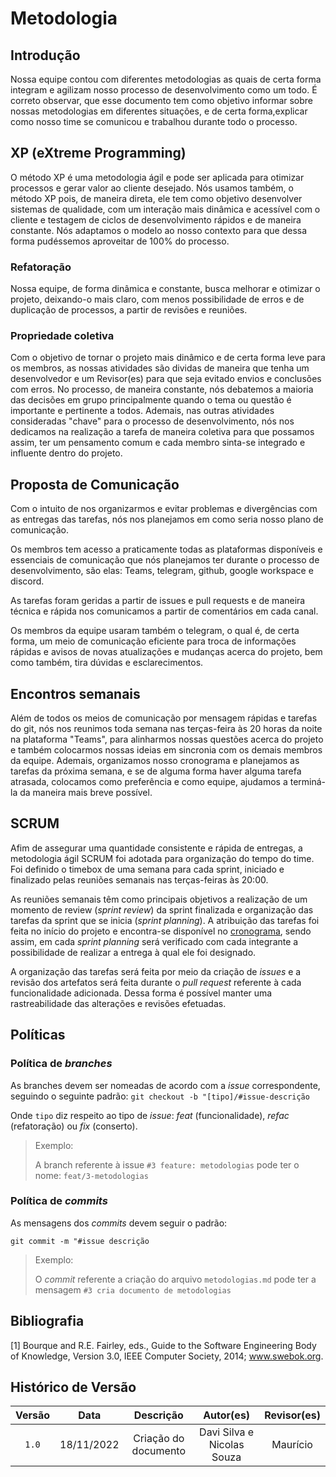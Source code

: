 # Metodologia

## Introdução

Nossa equipe contou com diferentes metodologias as quais de certa forma integram e agilizam nosso processo de desenvolvimento como um todo. É correto observar, que esse documento tem como objetivo informar sobre nossas metodologias em diferentes situações, e de certa forma,explicar como nosso time se comunicou e trabalhou durante todo o processo.  

## XP (eXtreme Programming)

O método XP é uma metodologia ágil e pode ser aplicada para otimizar processos e gerar valor ao cliente desejado. Nós usamos também, o método XP pois, de maneira direta, ele tem como objetivo desenvolver sistemas de qualidade, com um interação mais dinâmica e acessível com o cliente e testagem de ciclos de desenvolvimento rápidos e de maneira constante. Nós adaptamos o modelo ao nosso contexto para que dessa forma pudéssemos aproveitar de 100% do processo.

### Refatoração

Nossa equipe, de forma dinâmica e constante, busca melhorar e otimizar o projeto, deixando-o mais claro, com menos possibilidade de erros e de duplicação de processos, a partir de revisões e reuniões.

### Propriedade coletiva

Com o objetivo de tornar o projeto mais dinâmico e de certa forma leve para os membros, as nossas atividades são dividas de maneira que tenha um desenvolvedor e um Revisor(es) para que seja evitado envios e conclusões com erros. No processo, de maneira constante, nós debatemos a maioria das decisões em grupo principalmente quando o tema ou questão é importante e pertinente a todos. Ademais, nas outras atividades consideradas "chave" para o processo de desenvolvimento, nós nos dedicamos na realização a tarefa de maneira coletiva para que possamos assim, ter um pensamento comum e cada membro sinta-se integrado e influente dentro do projeto.

## Proposta de Comunicação

Com o intuito de nos organizarmos e evitar problemas e divergências com as entregas das tarefas, nós nos planejamos em como seria nosso plano de comunicação.

Os membros tem acesso a praticamente todas as plataformas disponíveis e essenciais de comunicação que nós planejamos ter durante o processo de desenvolvimento, são elas: Teams, telegram, github, google workspace e discord.

As tarefas foram geridas a partir de issues e pull requests e de maneira técnica e rápida nos comunicamos a partir de comentários em cada canal.

Os membros da equipe usaram também o telegram, o qual é, de certa forma, um meio de comunicação eficiente para troca de informações rápidas e avisos de novas atualizações e mudanças acerca do projeto, bem como também, tira dúvidas e esclarecimentos.

## Encontros semanais

Além de todos os meios de comunicação por mensagem rápidas e tarefas do git, nós nos reunimos toda semana nas terças-feira às 20 horas da noite na plataforma "Teams", para alinharmos nossas questões acerca do projeto e também colocarmos nossas ideias em sincronia com os demais membros da equipe. Ademais, organizamos nosso cronograma e planejamos as tarefas da próxima semana, e se de alguma forma haver alguma tarefa atrasada, colocamos como preferência e como equipe, ajudamos a terminá-la da maneira mais breve possível.

## SCRUM

Afim de assegurar uma quantidade consistente e rápida de entregas, a metodologia ágil SCRUM foi adotada para organização do tempo do time. Foi definido o timebox de uma semana para cada sprint, iniciado e finalizado pelas reuniões semanais nas terças-feiras às 20:00.

As reuniões semanais têm como principais objetivos a realização de um  momento de review (_sprint review_) da sprint finalizada e organização das tarefas da sprint que se inicia (_sprint planning_). A atribuição das tarefas foi feita no início do projeto e encontra-se disponível no [cronograma](/docs/planejamento/cronograma.md), sendo assim, em cada _sprint planning_ será verificado com cada integrante a possibilidade de realizar a entrega à qual ele foi designado.

A organização das tarefas será feita por meio da criação de _issues_ e a revisão dos artefatos será feita durante o _pull request_ referente à cada funcionalidade adicionada. Dessa forma é possível manter uma rastreabilidade das alterações e revisões efetuadas.

## Políticas

### Política de _branches_

As branches devem ser nomeadas de acordo com a _issue_ correspondente, seguindo o seguinte padrão:
`git checkout -b "[tipo]/#issue-descrição`

Onde `tipo` diz respeito ao tipo de _issue_: _feat_ (funcionalidade), _refac_ (refatoração) ou _fix_ (conserto).

> Exemplo:
>
> A branch referente à issue `#3 feature: metodologias` pode ter o nome: `feat/3-metodologias`

### Política de _commits_

As mensagens dos _commits_ devem seguir o padrão:

`git commit -m "#issue descrição`

> Exemplo:
>
> O _commit_ referente a criação do arquivo `metodologias.md` pode ter a mensagem `#3 cria documento de metodologias`

## Bibliografia

[1] Bourque and R.E. Fairley, eds., Guide to the Software Engineering Body of Knowledge, Version 3.0, IEEE Computer Society, 2014; www.swebok.org.

## Histórico de Versão

| Versão   | Data       | Descrição            |  Autor(es)        | Revisor(es)          |
| :------: | :--------: |:-------------------: | :-----------: | :-----:          |
| `1.0`    | 18/11/2022 | Criação do documento | Davi Silva e Nicolas Souza  | Maurício |
